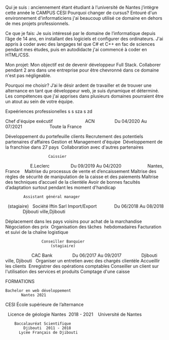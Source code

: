  Qui je suis : anciennement étant étudiant à l’université de Nantes j’intègre cette année le CAMPUS CESI
 Pourquoi changer de cursus?
 Entouré d'un environnement d'informaticiens j'ai beaucoup utilisé ce domaine en dehors de mes projets professionnels.

 Ce que je fais: Je suis intéressé par le domaine de l’informatique  depuis l’âge de 14 ans, en installant des logiciels et configurer des ordinateurs.
 J'ai appris à coder avec des langages tel que  C# et C++ en fac de sciences pendant mes études, puis en autodidacte j'ai commencé à coder en HTML/CSS.

 Mon projet: Mon objectif est de devenir développeur Full Stack.
 Collaborer pendant 2 ans dans une entreprise  pour être chevronné  dans ce domaine n'est pas négligeable.

 Pourquoi me choisir?
J’ai le désir ardent de travailler et de trouver une alternance en tant que développeur web, je suis dynamique et déterminé.
Les compétences que j'ai apprises dans plusieurs domaines pourraient être un atout au sein de votre équipe.

Expeériences professionelles s s  sza s zd

Chef d'équipe exécutif
                         ACN
               Du 04/2020 Au 07/2021
                     Toute la France
 

Développement du portefeuille clients
Recrutement des potentiels partenaires d'affaires
Gestion et Management d'équipe 
Développement de la franchise dans 27 pays 
Collaboration avec d'autres partenaires 



                       Caissier
                       E.Leclerc 
                 Du 09/2019 Au 04/2020
                      Nantes, France 
 
Maitrise du processus de vente et d’encaissement
Maîtrise des règles de sécurité de manipulation de la caisse et des paiements
Maîtrise des techniques d’accueil de la clientèle
Avoir de bonnes facultés d’adaptation surtout pendant les moment d'handicap 


            Assistant général manager
                    (stagiaire)
           Société Iftin Sarl Import/Export
                   Du 06/2018 Au 08/2018
                  Djibouti ville,Djibouti
 

Déplacement dans les pays voisins pour achat de la marchandise
Négociation des prix 
Organisation des tâches  hebdomadaires
Facturation et suivi de la chaîne logistique

                    Conseiller Banquier  
                        (stagiaire)
                          CAC Bank
                      Du 06/2017 Au 09/2017
                      Djibouti ville, Djibouti
 
Organiser un entretien avec des chargés clientèle
Accueillir les clients 
Enregistrer des opérations comptables
Conseiller un client sur l'utilisation des services et produits
Comptage d'une caisse

FORMATIONS 

    Bachelor en web développement
           Nantes 2021 
  CESI École supérieure de l’alternance

           Licence de géologie
           Nantes  2018 - 2021   
           Université de Nantes

        Baccalauréat Scientifique
            Djibouti  2011 - 2018          
          Lycée Français de Djibouti